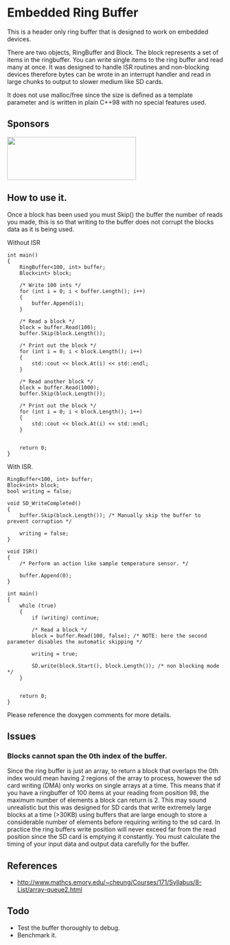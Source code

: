 # Embedded Ring Buffer
This is a header only ring buffer that is designed to work on embedded devices.

There are two objects, RingBuffer and Block. The block represents a set of items in the ringbuffer. You can write single items to the ring buffer and read many at once. 
It was designed to handle ISR routines and non-blocking devices therefore bytes can be wrote in an interrupt handler and read in large chunks to output to slower medium like SD cards. 

It does not use malloc/free since the size is defined as a template parameter and is written in plain C++98 with no special features used.

## Sponsors

 <a href="https://arnmore.co.uk/"><img src="https://arnmore.co.uk/wp-content/uploads/2019/08/arnmore_logo_v4.svg" width="300" height="100"></a><br/>
 
## How to use it.

Once a block has been used you must Skip() the buffer the number of reads you made, this is so that writing to the buffer does not corrupt the blocks data as it is being used.


Without ISR
```
int main()
{
    RingBuffer<100, int> buffer;
    Block<int> block;

    /* Write 100 ints */
    for (int i = 0; i < buffer.Length(); i++)
    {
        buffer.Append(i);
    }

    /* Read a block */
    block = buffer.Read(100);
    buffer.Skip(block.Length());

    /* Print out the block */
    for (int i = 0; i < block.Length(); i++)
    {
        std::cout << block.At(i) << std::endl;
    }

    /* Read another block */
    block = buffer.Read(1000);
    buffer.Skip(block.Length());

    /* Print out the block */
    for (int i = 0; i < block.Length(); i++)
    {
        std::cout << block.At(i) << std::endl;
    }


    return 0;
}
```

With ISR.
```
RingBuffer<100, int> buffer;
Block<int> block;
bool writing = false;

void SD_WriteCompleted()
{
    buffer.Skip(block.Length()); /* Manually skip the buffer to prevent corruption */
    
    writing = false;
}

void ISR()
{
    /* Perform an action like sample temperature sensor. */

    buffer.Append(0);
}

int main()
{
    while (true)
    {
        if (writing) continue;
        
        /* Read a block */
        block = buffer.Read(100, false); /* NOTE: here the second parameter disables the automatic skipping */

        writing = true;
        
        SD.write(block.Start(), block.Length()); /* non blocking mode */
    }


    return 0;
}
```


Please reference the doxygen comments for more details.

## Issues

### Blocks cannot span the 0th index of the buffer.
Since the ring buffer is just an array, to return a block that overlaps the 0th index would mean having 2 regions of the array to process, however the sd card writing (DMA) only works on single arrays at a time.
This means that if you have a ringbuffer of 100 items at your reading from position 98, the maximum number of elements a block can return is 2. 
This may sound unrealistic but this was designed for SD cards that write extremely large blocks at a time (>30KB) using buffers that are large enough to store a considerable number of elements before requiring writing to the sd card.
In practice the ring buffers write position will never exceed far from the read position since the SD card is emptying it constantly. You must calculate the timing of your input data and output data carefully for the buffer.

## References
  - http://www.mathcs.emory.edu/~cheung/Courses/171/Syllabus/8-List/array-queue2.html

## Todo
  - Test the buffer thoroughly to debug.
  - Benchmark it.
